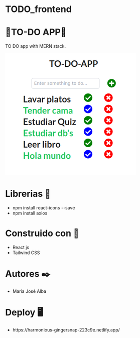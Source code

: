 # TODO_frontend

<h1>📓TO-DO APP📓</h1>

TO DO app with MERN stack.

<img src='src/img/todo.png' alt="" />

<h1>Librerias 📕</h1>

<ul>
    <li>npm install react-icons --save</li>
    <li>npm install axios</li>
</ul>

<h1>Construido con 🔧</h1>

<ul>
    <li>React js</li>
    <li>Tailwind CSS</li>
</ul>

<h1>Autores ✒️</h1>

<ul>
    <li>María José Alba</li>
</ul>

<h1>Deploy 🖥️</h1>

<ul>
    <li>https://harmonious-gingersnap-223c9e.netlify.app/</li>
</ul>
